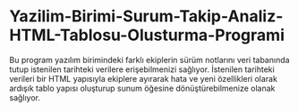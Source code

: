 # Yazilim-Birimi-Surum-Takip-Analiz-HTML-Tablosu-Olusturma-Programi
Bu program yazılım birimindeki farklı ekiplerin sürüm notlarını veri tabanında tutup istenilen tarihteki verilere erişebilmenizi sağlıyor. İstenilen tarihteki verileri bir HTML yapısıyla ekiplere ayırarak hata ve yeni özellikleri olarak ardışık tablo yapısı oluşturup sunum öğesine dönüştürebilmenize olanak sağlıyor. 
